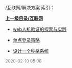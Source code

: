 /互联网/解决方案 索引：


**[上一级目录/互联网](/互联网/index.md)**

- [web人机验证的探索与实践](/互联网/解决方案/web人机验证的探索与实践.md)

- [单点登录策略](/互联网/解决方案/单点登录策略.md)

- [设计一个秒杀系统](/互联网/解决方案/设计一个秒杀系统.md)


<font size=2 color='grey'> 2020-02-10 05:06 </font>